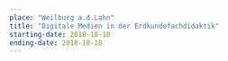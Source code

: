 ```yaml
---
place: "Weilburg a.d.Lahn"
title: "Digitale Medien in der Erdkundefachdidaktik"
starting-date: 2018-10-18
ending-date: 2018-10-18
---
```

